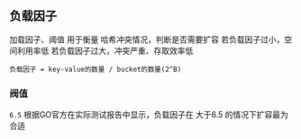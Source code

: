 ##  负载因子
加载因子、阈值
用于衡量 哈希冲突情况，判断是否需要扩容
若负载因子过小，空间利用率低
若负载因子过大，冲突严重、存取效率低
```shell
负载因子 = key-value的数量 / bucket的数量(2^B)
```


###   阀值
`6.5` 
根据GO官方在实际测试报告中显示，负载因子在 大于6.5 的情况下扩容最为合适
